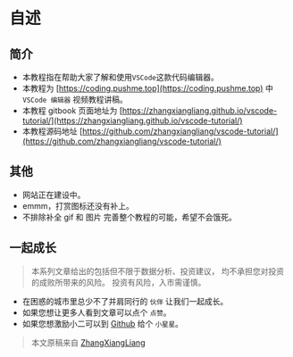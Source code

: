 # 自述

## 简介

* 本教程指在帮助大家了解和使用`VSCode`这款代码编辑器。
* 本教程为 [https://coding.pushme.top](https://coding.pushme.top) 中 `VSCode 编辑器` 视频教程讲稿。
* 本教程 gitbook 页面地址为 [https://zhangxiangliang.github.io/vscode-tutorial/](https://zhangxiangliang.github.io/vscode-tutorial/)
* 本教程源码地址 [https://github.com/zhangxiangliang/vscode-tutorial/](https://github.com/zhangxiangliang/vscode-tutorial/)

## 其他

* 网站正在建设中。
* emmm，打赏图标还没有补上。
* 不排除补全 gif 和 图片 完善整个教程的可能，希望不会饿死。

## 一起成长

> 本系列文章给出的包括但不限于数据分析、投资建议，
> 均不承担您对投资的成败所带来的风险。
> 投资有风险，入市需谨慎。

- 在困惑的城市里总少不了并肩同行的 `伙伴` 让我们一起成长。
- 如果您想让更多人看到文章可以点个 `点赞`。
- 如果您想激励小二可以到 [Github](https://github.com/zhangxiangliang/vscode-tutorial) 给个 `小星星`。

> 本文原稿来自 [ZhangXiangLiang](https://github.com/zhangxiangliang)